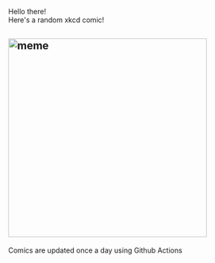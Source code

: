 Hello there! <br>Here's a random xkcd comic!<br>
## <img src="https://imgs.xkcd.com/comics/google_maps.png" alt="meme" width="400"/><br>
Comics are updated once a day using Github Actions